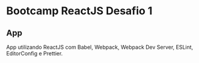 # Bootcamp ReactJS Desafio 1

## App

App utilizando ReactJS com Babel, Webpack, Webpack Dev Server, ESLint, EditorConfig e Prettier.

